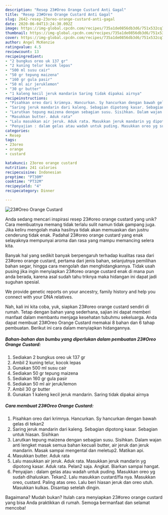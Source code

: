 ```yaml
---
description: "Resep 23#Oreo Orange Custard Anti Gagal"
title: "Resep 23#Oreo Orange Custard Anti Gagal"
slug: 2642-resep-23oreo-orange-custard-anti-gagal
date: 2020-06-04T13:24:30.092Z
image: https://img-global.cpcdn.com/recipes/735a1de0856db3d6/751x532cq70/23oreo-orange-custard-foto-resep-utama.jpg
thumbnail: https://img-global.cpcdn.com/recipes/735a1de0856db3d6/751x532cq70/23oreo-orange-custard-foto-resep-utama.jpg
cover: https://img-global.cpcdn.com/recipes/735a1de0856db3d6/751x532cq70/23oreo-orange-custard-foto-resep-utama.jpg
author: Angel McKenzie
ratingvalue: 4.5
reviewcount: 13
recipeingredient:
- "2 bungkus oreo uk 137 gr"
- "2 kuning telur kocok lepas"
- "500 ml susu cair"
- "50 gr tepung maizena"
- "160 gr gula pasir"
- "50 ml air jeruklemon"
- "30 gr butter"
- "1 kaleng kecil jeruk mandarin Saring tidak dipakai airnya"
recipeinstructions:
- "Pisahkan oreo dari krimnya. Hancurkan. Sy hancurkan dengan bawah gelas di tekan2"
- "Saring jeruk mandarin dari kaleng. Sebagian dipotong kasar. Sebagian untuk hiasan. Sisihkan"
- "Larutkan tepung maizena dengan sebagian susu. Sisihkan. Dalam wajan anti lengket masak semua bahan kecuali butter, air jeruk dan jeruk mandarin. Masak sampai mengental dan meletup2. Matikan api."
- "Masukkan butter. Aduk rata"
- "Lalu masukkan air jeruk. Aduk rata. Masukkan jeruk mandarin yg dipotong kasar. Aduk rata. Pelan2 saja. Angkat. Biarkan sampai hangat."
- "Penyajian : dalam gelas atau wadah untuk puding. Masukkan oreo yg sudah dihaluskan. Tekan2. Lalu masukkan custard/fla nya. Masukkan oreo, custard. Paling atas oreo. Lalu beri hiasan jeruk dan oreo utuh. Masukkan kulkas. Disantap setelah dingin."
categories:
- Resep
tags:
- 23oreo
- orange
- custard

katakunci: 23oreo orange custard 
nutrition: 241 calories
recipecuisine: Indonesian
preptime: "PT30M"
cooktime: "PT32M"
recipeyield: "4"
recipecategory: Dinner

---
```



![23#Oreo Orange Custard](https://img-global.cpcdn.com/recipes/735a1de0856db3d6/751x532cq70/23oreo-orange-custard-foto-resep-utama.jpg)

Anda sedang mencari inspirasi resep 23#oreo orange custard yang unik? Cara membuatnya memang tidak terlalu sulit namun tidak gampang juga. Jika keliru mengolah maka hasilnya tidak akan memuaskan dan justru cenderung tidak enak. Padahal 23#oreo orange custard yang enak selayaknya mempunyai aroma dan rasa yang mampu memancing selera kita.

Banyak hal yang sedikit banyak berpengaruh terhadap kualitas rasa dari 23#oreo orange custard, pertama dari jenis bahan, selanjutnya pemilihan bahan segar, hingga cara mengolah dan menghidangkannya. Tidak usah pusing jika ingin menyiapkan 23#oreo orange custard enak di mana pun anda berada, karena asal sudah tahu triknya maka hidangan ini dapat jadi suguhan spesial.

We provide genetic reports on your ancestry, family history and help you connect with your DNA relatives.


Nah, kali ini kita coba, yuk, siapkan 23#oreo orange custard sendiri di rumah. Tetap dengan bahan yang sederhana, sajian ini dapat memberi manfaat dalam membantu menjaga kesehatan tubuhmu sekeluarga. Anda dapat membuat 23#Oreo Orange Custard memakai 8 bahan dan 6 tahap pembuatan. Berikut ini cara dalam menyiapkan hidangannya.

<!--inarticleads1-->

##### Bahan-bahan dan bumbu yang diperlukan dalam pembuatan 23#Oreo Orange Custard:

1. Sediakan 2 bungkus oreo uk 137 gr
1. Ambil 2 kuning telur, kocok lepas
1. Gunakan 500 ml susu cair
1. Sediakan 50 gr tepung maizena
1. Sediakan 160 gr gula pasir
1. Sediakan 50 ml air jeruk/lemon
1. Ambil 30 gr butter
1. Gunakan 1 kaleng kecil jeruk mandarin. Saring tidak dipakai airnya




<!--inarticleads2-->

##### Cara membuat 23#Oreo Orange Custard:

1. Pisahkan oreo dari krimnya. Hancurkan. Sy hancurkan dengan bawah gelas di tekan2
1. Saring jeruk mandarin dari kaleng. Sebagian dipotong kasar. Sebagian untuk hiasan. Sisihkan
1. Larutkan tepung maizena dengan sebagian susu. Sisihkan. Dalam wajan anti lengket masak semua bahan kecuali butter, air jeruk dan jeruk mandarin. Masak sampai mengental dan meletup2. Matikan api.
1. Masukkan butter. Aduk rata
1. Lalu masukkan air jeruk. Aduk rata. Masukkan jeruk mandarin yg dipotong kasar. Aduk rata. Pelan2 saja. Angkat. Biarkan sampai hangat.
1. Penyajian : dalam gelas atau wadah untuk puding. Masukkan oreo yg sudah dihaluskan. Tekan2. Lalu masukkan custard/fla nya. Masukkan oreo, custard. Paling atas oreo. Lalu beri hiasan jeruk dan oreo utuh. Masukkan kulkas. Disantap setelah dingin.




Bagaimana? Mudah bukan? Itulah cara menyiapkan 23#oreo orange custard yang bisa Anda praktikkan di rumah. Semoga bermanfaat dan selamat mencoba!
